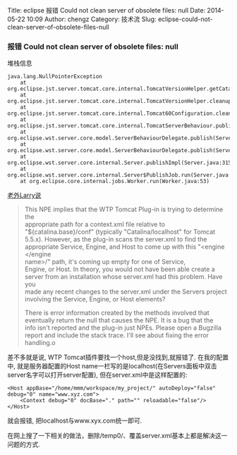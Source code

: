 Title: eclipse  报错 Could not clean server of obsolete files: null
Date: 2014-05-22 10:09
Author: chengz
Category: 技术流
Slug: eclipse-could-not-clean-server-of-obsolete-files-null

### 报错 Could not clean server of obsolete files: null

堆栈信息

    java.lang.NullPointerException
        at org.eclipse.jst.server.tomcat.core.internal.TomcatVersionHelper.getCatalinaServerInstance(TomcatVersionHelper.java:218)
        at org.eclipse.jst.server.tomcat.core.internal.TomcatVersionHelper.cleanupCatalinaServer(TomcatVersionHelper.java:295)
        at org.eclipse.jst.server.tomcat.core.internal.Tomcat60Configuration.cleanupServer(Tomcat60Configuration.java:701)
        at org.eclipse.jst.server.tomcat.core.internal.TomcatServerBehaviour.publishServer(TomcatServerBehaviour.java:233)
        at org.eclipse.wst.server.core.model.ServerBehaviourDelegate.publish(ServerBehaviourDelegate.java:975)
        at org.eclipse.wst.server.core.model.ServerBehaviourDelegate.publish(ServerBehaviourDelegate.java:774)
        at org.eclipse.wst.server.core.internal.Server.publishImpl(Server.java:3154)
        at org.eclipse.wst.server.core.internal.Server$PublishJob.run(Server.java:345)
        at org.eclipse.core.internal.jobs.Worker.run(Worker.java:53)

[老外Larry说](http://www.eclipse.org/forums/index.php/t/69850/)

> This NPE implies that the WTP Tomcat Plug-in is trying to determine
> the  
>  appropriate path for a context.xml file relative to  
>  "${catalina.base}/conf" (typically "Catalina/localhost" for Tomcat  
>  5.5.x). However, as the plug-in scans the server.xml to find the  
>  appropriate Service, Engine, and Host to come up with this
> "<engine<br></engine<br> name\>/<host name>" path, it's coming up
> empty for one of Service,  
>  Engine, or Host. In theory, you would not have been able create a  
>  server from an installation whose server.xml had this problem. Have
> you  
>  made any recent changes to the server.xml under the Servers project  
>  involving the Service, Engine, or Host elements?
>
> There is error information created by the methods involved that  
>  eventually return the null that causes the NPE. It is a bug that the  
>  info isn't reported and the plug-in just NPEs. Please open a
> Bugzilla  
>  report and include the stack trace. I'll see about fixing the error  
>  handling.o

差不多就是说, WTP Tomcat插件要找一个host,但是没找到,就报错了.
在我的配置中, 就是服务器配置的Host
name一栏写的是localhost(在Servers面板中双击server名字可以打开server配置),
但在server.xml中是这样配置的:

    <Host appBase="/home/mmm/workspace/my_project/" autoDeploy="false" debug="0" name="www.xyz.com">
        <Context debug="0" docBase="." path="" reloadable="false"/>
    </Host>

就会报错, 把localhost与www.xyx.com统一即可.  

在网上搜了一下相关的做法，删除/temp0/、覆盖server.xml基本上都是解决这一问题的方式.
